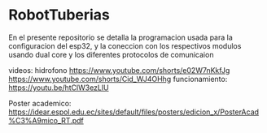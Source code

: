 # RobotTuberias
En el presente repositorio se detalla la programacion usada para la configuracion del esp32, y la coneccion con los respectivos modulos usando dual core y los diferentes protocolos de comunicaion

videos: 
hidrofono
https://www.youtube.com/shorts/e02W7nKkfJg
https://www.youtube.com/shorts/Cid_WJ4OHhg
funcionamiento:
https://youtu.be/htClW3ezLlU


Poster academico: https://idear.espol.edu.ec/sites/default/files/posters/edicion_x/PosterAcad%C3%A9mico_RT.pdf
